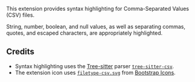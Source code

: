 This extension provides syntax highlighting for Comma-Separated Values (CSV) files.

String, number, boolean, and null values, as well as separating commas, quotes, and escaped characters, are appropriately highlighted.

## Credits

- Syntax highlighting uses the [Tree-sitter](https://tree-sitter.github.io/tree-sitter/) parser [`tree-sitter-csv`](https://github.com/arnau/tree-sitter-csv).
- The extension icon uses [`filetype-csv.svg`](https://github.com/twbs/icons/blob/main/icons/filetype-csv.svg) from [Bootstrap Icons](https://icons.getbootstrap.com).
